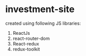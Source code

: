# investment-site

created using following JS libraries:

<ol>
<li> ReactJs </li>
<li> react-router-dom </li>
<li> React-redux </li>
<li> redux-toolkit </li>
</ol>